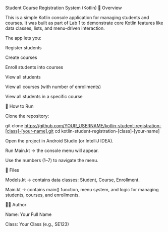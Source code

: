 Student Course Registration System (Kotlin)
📖 Overview

This is a simple Kotlin console application for managing students and courses.
It was built as part of Lab 1 to demonstrate core Kotlin features like data classes, lists, and menu-driven interaction.

The app lets you:

Register students

Create courses

Enroll students into courses

View all students

View all courses (with number of enrollments)

View all students in a specific course

🚀 How to Run

Clone the repository:

git clone https://github.com/YOUR_USERNAME/kotlin-student-registration-[class]-[your-name].git
cd kotlin-student-registration-[class]-[your-name]


Open the project in Android Studio (or IntelliJ IDEA).

Run Main.kt → the console menu will appear.

Use the numbers (1–7) to navigate the menu.

📂 Files

Models.kt → contains data classes: Student, Course, Enrollment.

Main.kt → contains main() function, menu system, and logic for managing students, courses, and enrollments.

👨‍💻 Author

Name: Your Full Name

Class: Your Class (e.g., SE123)
